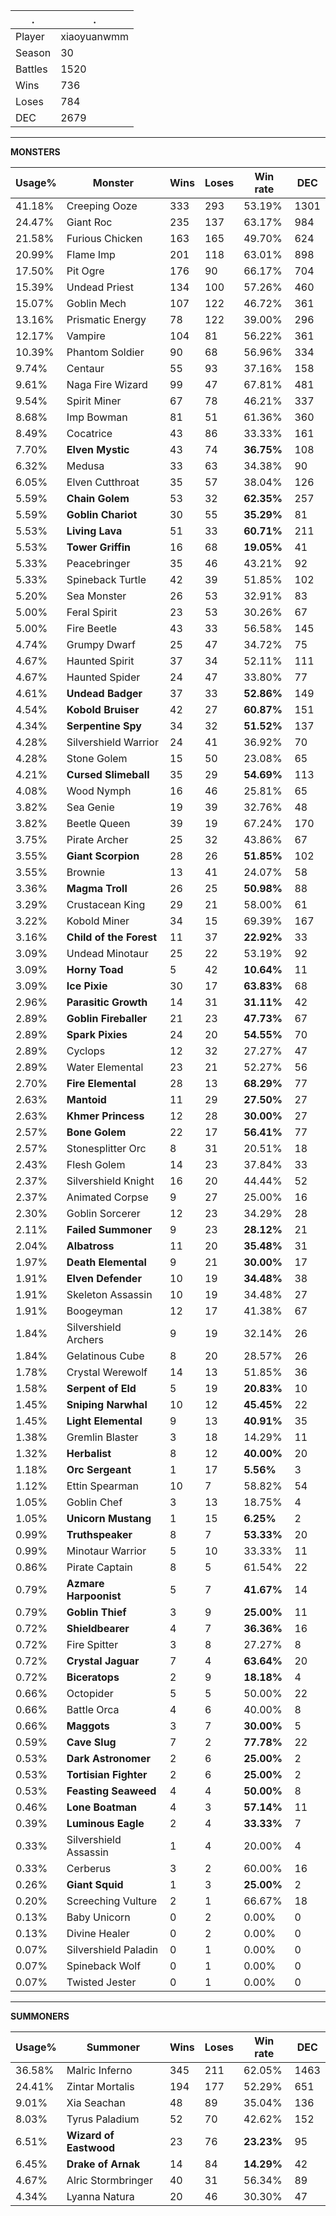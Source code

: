 .|.
|-|-
Player|xiaoyuanwmm
Season|30
Battles|1520
Wins|736
Loses|784
DEC|2679

---
**MONSTERS**

Usage%|Monster|Wins|Loses|Win rate|DEC|
-|-|-|-|-|-|
41.18%|Creeping Ooze|333|293|53.19%|1301|
24.47%|Giant Roc|235|137|63.17%|984|
21.58%|Furious Chicken|163|165|49.70%|624|
20.99%|Flame Imp|201|118|63.01%|898|
17.50%|Pit Ogre|176|90|66.17%|704|
15.39%|Undead Priest|134|100|57.26%|460|
15.07%|Goblin Mech|107|122|46.72%|361|
13.16%|Prismatic Energy|78|122|39.00%|296|
12.17%|Vampire|104|81|56.22%|361|
10.39%|Phantom Soldier|90|68|56.96%|334|
9.74%|Centaur|55|93|37.16%|158|
9.61%|Naga Fire Wizard|99|47|67.81%|481|
9.54%|Spirit Miner|67|78|46.21%|337|
8.68%|Imp Bowman|81|51|61.36%|360|
8.49%|Cocatrice|43|86|33.33%|161|
7.70%|**Elven Mystic**|43|74|**36.75%**|108|
6.32%|Medusa|33|63|34.38%|90|
6.05%|Elven Cutthroat|35|57|38.04%|126|
5.59%|**Chain Golem**|53|32|**62.35%**|257|
5.59%|**Goblin Chariot**|30|55|**35.29%**|81|
5.53%|**Living Lava**|51|33|**60.71%**|211|
5.53%|**Tower Griffin**|16|68|**19.05%**|41|
5.33%|Peacebringer|35|46|43.21%|92|
5.33%|Spineback Turtle|42|39|51.85%|102|
5.20%|Sea Monster|26|53|32.91%|83|
5.00%|Feral Spirit|23|53|30.26%|67|
5.00%|Fire Beetle|43|33|56.58%|145|
4.74%|Grumpy Dwarf|25|47|34.72%|75|
4.67%|Haunted Spirit|37|34|52.11%|111|
4.67%|Haunted Spider|24|47|33.80%|77|
4.61%|**Undead Badger**|37|33|**52.86%**|149|
4.54%|**Kobold Bruiser**|42|27|**60.87%**|151|
4.34%|**Serpentine Spy**|34|32|**51.52%**|137|
4.28%|Silvershield Warrior|24|41|36.92%|70|
4.28%|Stone Golem|15|50|23.08%|65|
4.21%|**Cursed Slimeball**|35|29|**54.69%**|113|
4.08%|Wood Nymph|16|46|25.81%|65|
3.82%|Sea Genie|19|39|32.76%|48|
3.82%|Beetle Queen|39|19|67.24%|170|
3.75%|Pirate Archer|25|32|43.86%|67|
3.55%|**Giant Scorpion**|28|26|**51.85%**|102|
3.55%|Brownie|13|41|24.07%|58|
3.36%|**Magma Troll**|26|25|**50.98%**|88|
3.29%|Crustacean King|29|21|58.00%|61|
3.22%|Kobold Miner|34|15|69.39%|167|
3.16%|**Child of the Forest**|11|37|**22.92%**|33|
3.09%|Undead Minotaur|25|22|53.19%|92|
3.09%|**Horny Toad**|5|42|**10.64%**|11|
3.09%|**Ice Pixie**|30|17|**63.83%**|68|
2.96%|**Parasitic Growth**|14|31|**31.11%**|42|
2.89%|**Goblin Fireballer**|21|23|**47.73%**|67|
2.89%|**Spark Pixies**|24|20|**54.55%**|70|
2.89%|Cyclops|12|32|27.27%|47|
2.89%|Water Elemental|23|21|52.27%|56|
2.70%|**Fire Elemental**|28|13|**68.29%**|77|
2.63%|**Mantoid**|11|29|**27.50%**|27|
2.63%|**Khmer Princess**|12|28|**30.00%**|27|
2.57%|**Bone Golem**|22|17|**56.41%**|77|
2.57%|Stonesplitter Orc|8|31|20.51%|18|
2.43%|Flesh Golem|14|23|37.84%|33|
2.37%|Silvershield Knight|16|20|44.44%|52|
2.37%|Animated Corpse|9|27|25.00%|16|
2.30%|Goblin Sorcerer|12|23|34.29%|28|
2.11%|**Failed Summoner**|9|23|**28.12%**|21|
2.04%|**Albatross**|11|20|**35.48%**|31|
1.97%|**Death Elemental**|9|21|**30.00%**|17|
1.91%|**Elven Defender**|10|19|**34.48%**|38|
1.91%|Skeleton Assassin|10|19|34.48%|27|
1.91%|Boogeyman|12|17|41.38%|67|
1.84%|Silvershield Archers|9|19|32.14%|26|
1.84%|Gelatinous Cube|8|20|28.57%|26|
1.78%|Crystal Werewolf|14|13|51.85%|36|
1.58%|**Serpent of Eld**|5|19|**20.83%**|10|
1.45%|**Sniping Narwhal**|10|12|**45.45%**|22|
1.45%|**Light Elemental**|9|13|**40.91%**|35|
1.38%|Gremlin Blaster|3|18|14.29%|11|
1.32%|**Herbalist**|8|12|**40.00%**|20|
1.18%|**Orc Sergeant**|1|17|**5.56%**|3|
1.12%|Ettin Spearman|10|7|58.82%|54|
1.05%|Goblin Chef|3|13|18.75%|4|
1.05%|**Unicorn Mustang**|1|15|**6.25%**|2|
0.99%|**Truthspeaker**|8|7|**53.33%**|20|
0.99%|Minotaur Warrior|5|10|33.33%|11|
0.86%|Pirate Captain|8|5|61.54%|22|
0.79%|**Azmare Harpoonist**|5|7|**41.67%**|14|
0.79%|**Goblin Thief**|3|9|**25.00%**|11|
0.72%|**Shieldbearer**|4|7|**36.36%**|16|
0.72%|Fire Spitter|3|8|27.27%|8|
0.72%|**Crystal Jaguar**|7|4|**63.64%**|20|
0.72%|**Biceratops**|2|9|**18.18%**|4|
0.66%|Octopider|5|5|50.00%|22|
0.66%|Battle Orca|4|6|40.00%|8|
0.66%|**Maggots**|3|7|**30.00%**|5|
0.59%|**Cave Slug**|7|2|**77.78%**|22|
0.53%|**Dark Astronomer**|2|6|**25.00%**|2|
0.53%|**Tortisian Fighter**|2|6|**25.00%**|2|
0.53%|**Feasting Seaweed**|4|4|**50.00%**|8|
0.46%|**Lone Boatman**|4|3|**57.14%**|11|
0.39%|**Luminous Eagle**|2|4|**33.33%**|7|
0.33%|Silvershield Assassin|1|4|20.00%|4|
0.33%|Cerberus|3|2|60.00%|16|
0.26%|**Giant Squid**|1|3|**25.00%**|2|
0.20%|Screeching Vulture|2|1|66.67%|18|
0.13%|Baby Unicorn|0|2|0.00%|0|
0.13%|Divine Healer|0|2|0.00%|0|
0.07%|Silvershield Paladin|0|1|0.00%|0|
0.07%|Spineback Wolf|0|1|0.00%|0|
0.07%|Twisted Jester|0|1|0.00%|0|

---
**SUMMONERS**

Usage%|Summoner|Wins|Loses|Win rate|DEC|
-|-|-|-|-|-|
36.58%|Malric Inferno|345|211|62.05%|1463|
24.41%|Zintar Mortalis|194|177|52.29%|651|
9.01%|Xia Seachan|48|89|35.04%|136|
8.03%|Tyrus Paladium|52|70|42.62%|152|
6.51%|**Wizard of Eastwood**|23|76|**23.23%**|95|
6.45%|**Drake of Arnak**|14|84|**14.29%**|42|
4.67%|Alric Stormbringer|40|31|56.34%|89|
4.34%|Lyanna Natura|20|46|30.30%|47|
